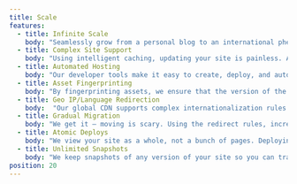 ```yaml
---
title: Scale
features:
  - title: Infinite Scale
    body: "Seamlessly grow from a personal blog to an international phenomenon. Our global CDN ensures your site is always fast like greased lightning, regardless of load."
  - title: Complex Site Support
    body: "Using intelligent caching, updating your site is painless. Automatically uploading only the parts that change each time minimizes, minimizing the time spent waiting for 1000s of pages to upload."
  - title: Automated Hosting
    body: "Our developer tools make it easy to create, deploy, and automatically manage thousands of unique sites. Our philosophy is the more sites, the merrier."
  - title: Asset Fingerprinting
    body: "By fingerprinting assets, we ensure that the version of the site is globally consistent. Gone are the days of wondering what site people see."
  - title: Geo IP/Language Redirection
    body:  "Our global CDN supports complex internationalization rules. One DNS lookup will always yield site in the right language."
  - title: Gradual Migration
    body: "We get it – moving is scary. Using the redirect rules, incrementally migrating to netlify is safe and simple. [See how to “Go Static Without Losing Your Server”](/blog/2016/03/09/go-static-without-losing-your-server.html)"
  - title: Atomic Deploys
    body: "We view your site as a whole, not a bunch of pages. Deploying a new version is trivial and so is rolling back. Ya know in case you typo something."
  - title: Unlimited Snapshots
    body: "We keep snapshots of any version of your site so you can track changes and revert back to any point in time with the click of a button."
position: 20
---
```

